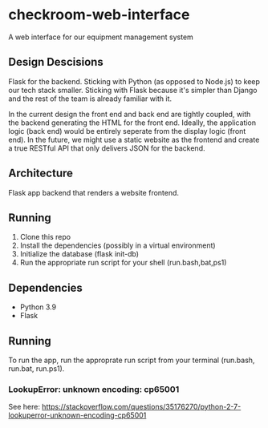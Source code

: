 # checkroom-web-interface
A web interface for our equipment management system

## Design Descisions
Flask for the backend. Sticking with Python (as opposed to Node.js) to keep our tech stack smaller.
Sticking with Flask because it's simpler than Django and the rest of the team is already familiar with it.

In the current design the front end and back end are tightly coupled, with the backend generating the HTML for the front end. Ideally, the application logic (back end) would be entirely seperate from the display logic (front end). In the future, we might use a static website as the frontend and create a true RESTful API that only delivers JSON for the backend.

## Architecture
Flask app backend that renders a website frontend.

## Running
1. Clone this repo
2. Install the dependencies (possibly in a virtual environment)
3. Initialize the database (flask init-db)
4. Run the appropriate run script for your shell (run.bash,bat,ps1)

## Dependencies
* Python 3.9
* Flask

## Running
To run the app, run the approprate run script from your terminal (run.bash, run.bat, run.ps1).

### LookupError: unknown encoding: cp65001
See here: https://stackoverflow.com/questions/35176270/python-2-7-lookuperror-unknown-encoding-cp65001
